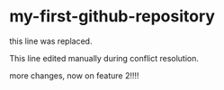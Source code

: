 # my-first-github-repository
this line was replaced.

This line edited manually during conflict resolution.


more changes, now on feature 2!!!!